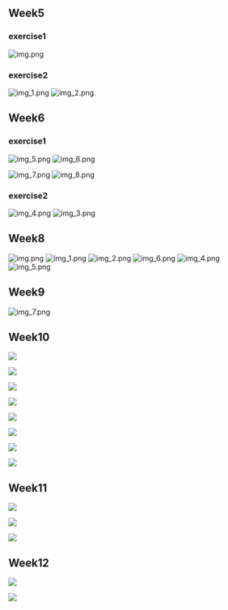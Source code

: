 ## Week5
### exercise1
![img.png](images/img.png)

### exercise2
![img_1.png](images/img_1.png)
![img_2.png](images/img_2.png)

## Week6
### exercise1
![img_5.png](images/img_5.png)
![img_6.png](images/img_6.png)


![img_7.png](images/img_7.png)
![img_8.png](images/img_8.png)

### exercise2
![img_4.png](images/img_4.png)
![img_3.png](images/img_3.png)

## Week8
![img.png](img._fpng)
![img_1.png](images/img_a.png)
![img_2.png](images/img_b.png)
![img_6.png](images/img_e.png)
![img_4.png](images/img_m.png)
![img_5.png](images/img_k.png)

## Week9
![img_7.png](images/img_d.png)

## Week10
![](images/img_9.png)

![](images/img_10.png)

![](images/img_11.png)

![](images/img_12.png)

![](images/img_13.png)

![](images/img_14.png)

![](images/img_15.png)

![](images/img_16.png)

## Week11
![](images/img_19.png)

![](images/img_17.png)

![](images/img_18.png)

## Week12
![](images/img_20.png)

![](images/img_21.png)